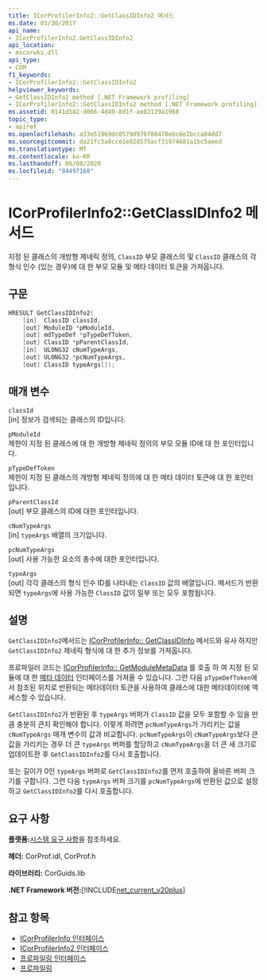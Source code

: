 ```yaml
---
title: ICorProfilerInfo2::GetClassIDInfo2 메서드
ms.date: 03/30/2017
api_name:
- ICorProfilerInfo2.GetClassIDInfo2
api_location:
- mscorwks.dll
api_type:
- COM
f1_keywords:
- ICorProfilerInfo2::GetClassIDInfo2
helpviewer_keywords:
- GetClassIDInfo2 method [.NET Framework profiling]
- ICorProfilerInfo2::GetClassIDInfo2 method [.NET Framework profiling]
ms.assetid: 0141d582-d066-4d49-8d1f-ae82129a1960
topic_type:
- apiref
ms.openlocfilehash: a33e51969dc0579d976f08470ebc6e2bcca04dd7
ms.sourcegitcommit: da21fc5a8cce1e028575acf31974681a1bc5aeed
ms.translationtype: MT
ms.contentlocale: ko-KR
ms.lasthandoff: 06/08/2020
ms.locfileid: "84497168"
---
```

# <a name="icorprofilerinfo2getclassidinfo2-method"></a>ICorProfilerInfo2::GetClassIDInfo2 메서드
지정 된 클래스의 개방형 제네릭 정의, `ClassID` 부모 클래스의 및 `ClassID` 클래스의 각 형식 인수 (있는 경우)에 대 한 부모 모듈 및 메타 데이터 토큰을 가져옵니다.  
  
## <a name="syntax"></a>구문  
  
```cpp  
HRESULT GetClassIDInfo2(  
    [in]  ClassID classId,  
    [out] ModuleID *pModuleId,  
    [out] mdTypeDef *pTypeDefToken,  
    [out] ClassID *pParentClassId,  
    [in]  ULONG32 cNumTypeArgs,  
    [out] ULONG32 *pcNumTypeArgs,  
    [out] ClassID typeArgs[]);  
```  
  
## <a name="parameters"></a>매개 변수  
 `classId`  
 [in] 정보가 검색되는 클래스의 ID입니다.  
  
 `pModuleId`  
 제한이 지정 된 클래스에 대 한 개방형 제네릭 정의의 부모 모듈 ID에 대 한 포인터입니다.  
  
 `pTypeDefToken`  
 제한이 지정 된 클래스의 개방형 제네릭 정의에 대 한 메타 데이터 토큰에 대 한 포인터입니다.  
  
 `pParentClassId`  
 [out] 부모 클래스의 ID에 대한 포인터입니다.  
  
 `cNumTypeArgs`  
 [in] `typeArgs` 배열의 크기입니다.  
  
 `pcNumTypeArgs`  
 [out] 사용 가능한 요소의 총수에 대한 포인터입니다.  
  
 `typeArgs`  
 [out] 각각 클래스의 형식 인수 ID를 나타내는 `ClassID` 값의 배열입니다. 메서드가 반환되면 `typeArgs`에 사용 가능한 `ClassID` 값이 일부 또는 모두 포함됩니다.  
  
## <a name="remarks"></a>설명  
 `GetClassIDInfo2`메서드는 [ICorProfilerInfo:: GetClassIDInfo](icorprofilerinfo-getclassidinfo-method.md) 메서드와 유사 하지만 `GetClassIDInfo2` 제네릭 형식에 대 한 추가 정보를 가져옵니다.  
  
 프로파일러 코드는 [ICorProfilerInfo:: GetModuleMetaData](icorprofilerinfo-getmodulemetadata-method.md) 를 호출 하 여 지정 된 모듈에 대 한 [메타 데이터](../metadata/index.md) 인터페이스를 가져올 수 있습니다. 그런 다음 `pTypeDefToken`에서 참조된 위치로 반환되는 메타데이터 토큰을 사용하여 클래스에 대한 메타데이터에 액세스할 수 있습니다.  
  
 `GetClassIDInfo2`가 반환된 후 `typeArgs` 버퍼가 `ClassID` 값을 모두 포함할 수 있을 만큼 충분히 큰지 확인해야 합니다. 이렇게 하려면 `pcNumTypeArgs`가 가리키는 값을 `cNumTypeArgs` 매개 변수의 값과 비교합니다. `pcNumTypeArgs`이 `cNumTypeArgs`보다 큰 값을 가리키는 경우 더 큰 `typeArgs` 버퍼를 할당하고 `cNumTypeArgs`을 더 큰 새 크기로 업데이트한 후 `GetClassIDInfo2`를 다시 호출합니다.  
  
 또는 길이가 0인 `typeArgs` 버퍼로 `GetClassIDInfo2`를 먼저 호출하여 올바른 버퍼 크기를 구합니다. 그런 다음 `typeArgs` 버퍼 크기를 `pcNumTypeArgs`에 반환된 값으로 설정하고 `GetClassIDInfo2`를 다시 호출합니다.  
  
## <a name="requirements"></a>요구 사항  
 **플랫폼:**[시스템 요구 사항](../../get-started/system-requirements.md)을 참조하세요.  
  
 **헤더:** CorProf.idl, CorProf.h  
  
 **라이브러리:** CorGuids.lib  
  
 **.NET Framework 버전:**[!INCLUDE[net_current_v20plus](../../../../includes/net-current-v20plus-md.md)]  
  
## <a name="see-also"></a>참고 항목

- [ICorProfilerInfo 인터페이스](icorprofilerinfo-interface.md)
- [ICorProfilerInfo2 인터페이스](icorprofilerinfo2-interface.md)
- [프로파일링 인터페이스](profiling-interfaces.md)
- [프로파일링](index.md)

